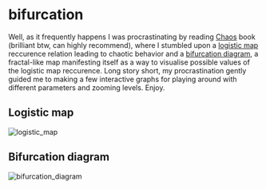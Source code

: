 # bifurcation

Well, as it frequently happens I was procrastinating by reading [Chaos](https://en.wikipedia.org/wiki/Chaos:_Making_a_New_Science) book (brilliant btw, can highly recommend), where I stumbled upon a [logistic map](https://en.wikipedia.org/wiki/Logistic_map) reccurence relation leading to chaotic behavior and a [bifurcation diagram](https://en.wikipedia.org/wiki/Bifurcation_diagram), a fractal-like map manifesting itself as a way to visualise possible values of the logistic map reccurence. Long story short, my procrastination gently guided me to making a few interactive graphs for playing  around with different parameters and zooming levels. Enjoy.

## Logistic map

![logistic_map](./imgs/logistic_map.gif)

## Bifurcation diagram

![bifurcation_diagram](./imgs/bifurcation.gif)
